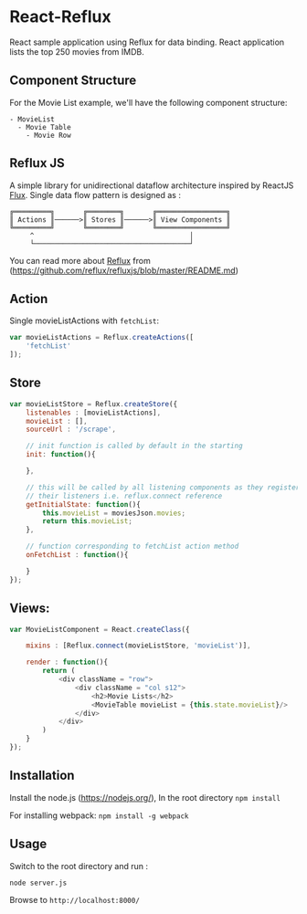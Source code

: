 # React-Reflux
React sample application using Reflux for data binding. React application lists the top 250 movies from IMDB.

## Component Structure
For the Movie List example, we'll have the following component structure:
```
- MovieList
  - Movie Table
    - Movie Row
```
## Reflux JS
A simple library for unidirectional dataflow architecture inspired by ReactJS [Flux](http://facebook.github.io/react/blog/2014/05/06/flux.html). Single data flow pattern is designed as :
```
╔═════════╗       ╔════════╗       ╔═════════════════╗
║ Actions ║──────>║ Stores ║──────>║ View Components ║
╚═════════╝       ╚════════╝       ╚═════════════════╝
     ^                                      │
     └──────────────────────────────────────┘

```
You can read more about [Reflux](https://github.com/reflux/refluxjs) from (https://github.com/reflux/refluxjs/blob/master/README.md)

## Action
Single movieListActions with `fetchList`: 
```javascript
var movieListActions = Reflux.createActions([
	'fetchList'
]);
```

## Store
```javascript
var movieListStore = Reflux.createStore({
	listenables : [movieListActions],
	movieList : [],
	sourceUrl : '/scrape',

	// init function is called by default in the starting
	init: function(){

	},

	// this will be called by all listening components as they register
	// their listeners i.e. reflux.connect reference
	getInitialState: function(){
		this.movieList = moviesJson.movies;
		return this.movieList;
	},

	// function corresponding to fetchList action method
	onFetchList : function(){

	}
});
```

## Views:
```javascript
var MovieListComponent = React.createClass({

	mixins : [Reflux.connect(movieListStore, 'movieList')],

	render : function(){		
		return (
			<div className = "row">
				<div className = "col s12">
					<h2>Movie Lists</h2>
					<MovieTable movieList = {this.state.movieList}/>
				</div>
			</div>
		)
	}
});
```

## Installation

Install the node.js (https://nodejs.org/), In the root directory
`npm install`

For installing webpack: 
`npm install -g webpack`

## Usage

Switch to the root directory and run : 

`node server.js`

Browse to `http://localhost:8000/`


